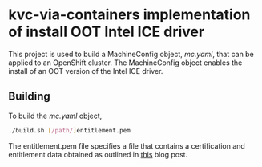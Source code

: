 # kvc-via-containers implementation of install OOT Intel ICE driver

This project is used to build a MachineConfig object, *mc.yaml*, that can be
applied to an OpenShift cluster.  The MachineConfig object enables the install
of an OOT version of the Intel ICE driver.

## Building

To build the *mc.yaml* object,

```bash
./build.sh [/path/]entitlement.pem
```

The entitlement.pem file specifies a file that contains a certification and entitlement
data obtained as outlined in 
[this](https://www.openshift.com/blog/how-to-use-entitled-image-builds-to-build-drivercontainers-with-ubi-on-openshift) blog post.
